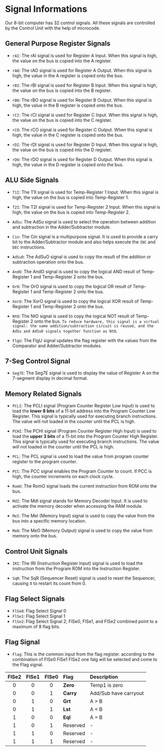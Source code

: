 # Signal Informations
Our 8-bit computer has 32 control signals. All these signals are controlled by the Control Unit with the help of
microcode.


## General Purpose Register Signals
* `rAI`: The rAI signal is used for Register A Input. When this signal is high, the value on the bus is copied into the
A register.

* `rAO`: The rAO signal is used for Register A Output. When this signal is high, the value in the A register is copied
onto the bus.

* `rBI`: The rBI signal is used for Register B Input. When this signal is high, the value on the bus is copied into the
B register.

* `rBO`: The rBO signal is used for Register B Output. When this signal is high, the value in the B register is copied
onto the bus.

* `rCI`: The rCI signal is used for Register C Input. When this signal is high, the value on the bus is copied into the
C register.

* `rCO`: The rCO signal is used for Register C Output. When this signal is high, the value in the C register is copied
onto the bus.

* `rDI`: The rDI signal is used for Register D Input. When this signal is high, the value on the bus is copied into the
D register.

* `rDO`: The rDO signal is used for Register D Output. When this signal is high, the value in the D register is copied
onto the bus.

## ALU Side Signals
* `T1I`: The T1I signal is used for Temp-Register 1 Input. When this signal is high, the value on the bus is copied into
Temp-Register 1.

* `T2I`: The T2I signal is used for Temp-Register 2 Input. When this signal is high, the value on the bus is copied into
Temp-Register 2.

* `AdSu`: The AdSu signal is used to select the operation between addition and subtraction in the Adder/Subtractor
module.

* `Cin`: The Cin signal is a multipurpose signal. It is used to provide a carry bit to the Adder/Subtractor module and
also helps execute the `INC` and `DEC` instructions.

* `AdSuO`: The AdSuO signal is used to copy the result of the addition or subtraction operation onto the bus.

* `AndO`: The AndO signal is used to copy the logical AND result of Temp-Register 1 and Temp-Register 2 onto the bus.

* `OrO`: The OrO signal is used to copy the logical OR result of Temp-Register 1 and Temp-Register 2 onto the bus.

* `XorO`: The XorO signal is used to copy the logical XOR result of Temp-Register 1 and Temp-Register 2 onto the bus.

* `NtO`: The NtO signal is used to copy the logical NOT result of Temp-Register 2 onto the bus. `To reduce hardware,
this signal is a virtual signal: the same addition/subtraction circuit is reused, and the AdSu and AdSuO signals
together function as NtO`.

* `FlgU`: The FlgU signal updates the flag register with the values from the Comparator and Adder/Subtractor modules.

## 7-Seg Control Signal
* `Seg7E`: The Seg7E signal is used to display the value of Register A on the 7-segment display in decimal format.

## Memory Related Signals
* `PCLI`: The PCLI signal (Program Counter Register Low Input) is used to load the **lower 8 bits** of a 11-bit address
into the Program Counter Low Register. This signal is typically used for executing branch instructions. The value will
not loaded in the counter until the PCL is high.

* `PCHI`: The PCHI signal (Program Counter Register High Input) is used to load the **upper 3 bits** of a 11-bit into
the Program Counter High Register. This signal is typically used for executing branch instructions. The value will not
loaded in the counter until the PCL is high.

* `PCL`: The PCL signal is used to load the value from program counter register to the program counter.

* `PCC`: The PCC signal enables the Program Counter to count. If PCC is high, the counter increments on each clock cycle.

* `RomO`: The RomO signal loads the current instruction from ROM onto the bus.

* `MdI`: The MdI signal stands for Memory Decoder Input. It is used to activate the memory decoder when accessing the
RAM module.

* `MeI`: The MeI (Memory Input) signal is used to copy the value from the bus into a specific memory location.

* `MeO`: The MeO (Memory Output) signal is used to copy the value from memory onto the bus.

## Control Unit Signals
* `IRI`: The IRI (Instruction Register Input) signal is used to load the instruction from the Program ROM into the
Instruction Register.

* `SqR`: The SqR (Sequencer Reset) signal is used to reset the Sequencer, causing it to restart its count from 0.

## Flag Select Signals
* `FlSe0`: Flag Select Signal 0
* `FlSe1`: Flag Select Signal 1
* `FlSe2`: Flag Select Signal 2; FlSe0, FlSe1, and FlSe2 combined point to a maximum of 8 flag bits.

## Flag Signal
* `Flag`: This is the common input from the flag register. according to the combination of FlSe0 FlSe1 FlSe2 one falg will be selected and come to the Flag signal.

| FlSe2 | FlSe1 | FlSe0 | Flag       | Description              |
| :---: | :---: | :---: | :----------| :------------------------|
|   0   |   0   |   0   | **Zero**   | Temp1 is zero            |
|   0   |   0   |   1   | **Carry**  | Add/Sub have carryout    |
|   0   |   1   |   0   | **Grt**    | A > B                    |
|   0   |   1   |   1   | **Lst**    | A < B                    |
|   1   |   0   |   0   | **Eql**    | A = B                    |
|   1   |   0   |   1   |  Reserved  | -                        |
|   1   |   1   |   0   | Reserved   | -                        |
|   1   |   1   |   1   | Reserved   | -                        |


